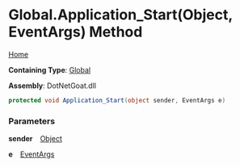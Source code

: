 # Global\.Application\_Start\(Object, EventArgs\) Method

[Home](../../../../../README.md)

**Containing Type**: [Global](../README.md)

**Assembly**: DotNetGoat\.dll

```csharp
protected void Application_Start(object sender, EventArgs e)
```

### Parameters

**sender** &ensp; [Object](https://docs.microsoft.com/en-us/dotnet/api/system.object)

**e** &ensp; [EventArgs](https://docs.microsoft.com/en-us/dotnet/api/system.eventargs)